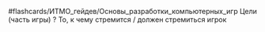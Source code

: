#flashcards/ИТМО_гейдев/Основы_разработки_компьютерных_игр 
Цели (часть игры)
?
То, к чему стремится / должен стремиться игрок